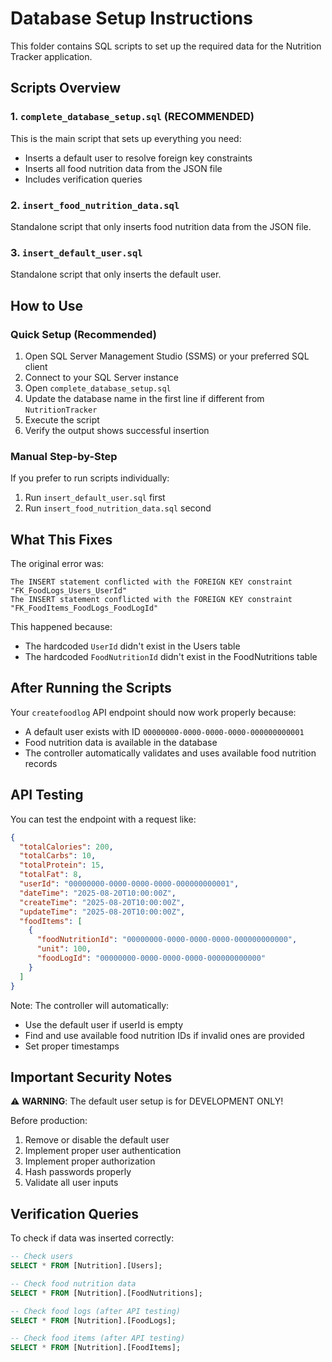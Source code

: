 # Database Setup Instructions

This folder contains SQL scripts to set up the required data for the Nutrition Tracker application.

## Scripts Overview

### 1. `complete_database_setup.sql` (RECOMMENDED)
This is the main script that sets up everything you need:
- Inserts a default user to resolve foreign key constraints
- Inserts all food nutrition data from the JSON file
- Includes verification queries

### 2. `insert_food_nutrition_data.sql`
Standalone script that only inserts food nutrition data from the JSON file.

### 3. `insert_default_user.sql`
Standalone script that only inserts the default user.

## How to Use

### Quick Setup (Recommended)
1. Open SQL Server Management Studio (SSMS) or your preferred SQL client
2. Connect to your SQL Server instance
3. Open `complete_database_setup.sql`
4. Update the database name in the first line if different from `NutritionTracker`
5. Execute the script
6. Verify the output shows successful insertion

### Manual Step-by-Step
If you prefer to run scripts individually:
1. Run `insert_default_user.sql` first
2. Run `insert_food_nutrition_data.sql` second

## What This Fixes

The original error was:
```
The INSERT statement conflicted with the FOREIGN KEY constraint "FK_FoodLogs_Users_UserId"
The INSERT statement conflicted with the FOREIGN KEY constraint "FK_FoodItems_FoodLogs_FoodLogId"
```

This happened because:
- The hardcoded `UserId` didn't exist in the Users table
- The hardcoded `FoodNutritionId` didn't exist in the FoodNutritions table

## After Running the Scripts

Your `createfoodlog` API endpoint should now work properly because:
- A default user exists with ID `00000000-0000-0000-0000-000000000001`
- Food nutrition data is available in the database
- The controller automatically validates and uses available food nutrition records

## API Testing

You can test the endpoint with a request like:
```json
{
  "totalCalories": 200,
  "totalCarbs": 10,
  "totalProtein": 15,
  "totalFat": 8,
  "userId": "00000000-0000-0000-0000-000000000001",
  "dateTime": "2025-08-20T10:00:00Z",
  "createTime": "2025-08-20T10:00:00Z",
  "updateTime": "2025-08-20T10:00:00Z",
  "foodItems": [
    {
      "foodNutritionId": "00000000-0000-0000-0000-000000000000",
      "unit": 100,
      "foodLogId": "00000000-0000-0000-0000-000000000000"
    }
  ]
}
```

Note: The controller will automatically:
- Use the default user if userId is empty
- Find and use available food nutrition IDs if invalid ones are provided
- Set proper timestamps

## Important Security Notes

⚠️ **WARNING**: The default user setup is for DEVELOPMENT ONLY!

Before production:
1. Remove or disable the default user
2. Implement proper user authentication
3. Implement proper authorization
4. Hash passwords properly
5. Validate all user inputs

## Verification Queries

To check if data was inserted correctly:

```sql
-- Check users
SELECT * FROM [Nutrition].[Users];

-- Check food nutrition data
SELECT * FROM [Nutrition].[FoodNutritions];

-- Check food logs (after API testing)
SELECT * FROM [Nutrition].[FoodLogs];

-- Check food items (after API testing)  
SELECT * FROM [Nutrition].[FoodItems];
```
